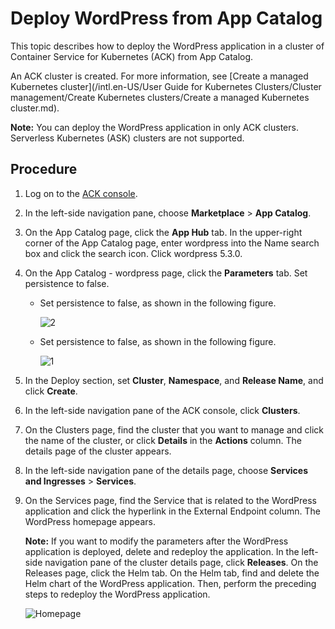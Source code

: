 # Deploy WordPress from App Catalog

This topic describes how to deploy the WordPress application in a cluster of Container Service for Kubernetes \(ACK\) from App Catalog.

An ACK cluster is created. For more information, see [Create a managed Kubernetes cluster](/intl.en-US/User Guide for Kubernetes Clusters/Cluster management/Create Kubernetes clusters/Create a managed Kubernetes cluster.md).

**Note:** You can deploy the WordPress application in only ACK clusters. Serverless Kubernetes \(ASK\) clusters are not supported.

## Procedure

1.  Log on to the [ACK console](https://cs.console.aliyun.com).

2.  In the left-side navigation pane, choose **Marketplace** \> **App Catalog**.

3.  On the App Catalog page, click the **App Hub** tab. In the upper-right corner of the App Catalog page, enter wordpress into the Name search box and click the search icon. Click wordpress 5.3.0.

4.  On the App Catalog - wordpress page, click the **Parameters** tab. Set persistence to false.

    -   Set persistence to false, as shown in the following figure.

        ![2](https://static-aliyun-doc.oss-accelerate.aliyuncs.com/assets/img/en-US/9055674161/p142060.png)

    -   Set persistence to false, as shown in the following figure.

        ![1](https://static-aliyun-doc.oss-accelerate.aliyuncs.com/assets/img/en-US/9055674161/p142059.png)

5.  In the Deploy section, set **Cluster**, **Namespace**, and **Release Name**, and click **Create**.

6.  In the left-side navigation pane of the ACK console, click **Clusters**.

7.  On the Clusters page, find the cluster that you want to manage and click the name of the cluster, or click **Details** in the **Actions** column. The details page of the cluster appears.

8.  In the left-side navigation pane of the details page, choose **Services and Ingresses** \> **Services**.

9.  On the Services page, find the Service that is related to the WordPress application and click the hyperlink in the External Endpoint column. The WordPress homepage appears.

    **Note:** If you want to modify the parameters after the WordPress application is deployed, delete and redeploy the application. In the left-side navigation pane of the cluster details page, click **Releases**. On the Releases page, click the Helm tab. On the Helm tab, find and delete the Helm chart of the WordPress application. Then, perform the preceding steps to redeploy the WordPress application.

    ![Homepage](https://static-aliyun-doc.oss-accelerate.aliyuncs.com/assets/img/en-US/9055674161/p142679.png)


